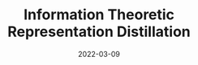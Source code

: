 ---
title: "Information Theoretic Representation Distillation"
collection: publications
permalink: /publication/2022-03-09-information-theoretic-representation-distillation
excerpt: 'In this work, we proposed an information-theoretic setting for representation distillation. 
Using this framework, we introduce two novel distillation losses that are
very simple and computationally inexpensive to adopt into most deep learning pipelines. We have shown the superiority of our approach compared to
methods of similar computational costs on standard classification benchmarks.
Furthermore, we have shown the applicability of our method to binary networks,
whereby we begin to bridge the performance gap between full-precision and
binary networks.'
date: 2022-03-09
venue: 'Proceedings of BMVA British Machine Vision Conference (BMVC’22)'
paperurl: 'https://bmvc2022.mpi-inf.mpg.de/0385.pdf'
citation: 'Miles, R., Rodríguez, A. L., & Mikolajczyk, K. (2021). Information Theoretic Representation Distillation. BMVC'
figure: '/images/itrd.svg'
---
